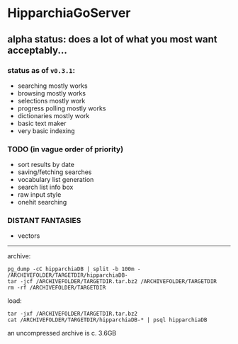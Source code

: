 # HipparchiaGoServer

## alpha status: does a lot of what you most want acceptably...

### status as of `v0.3.1`:

* searching mostly works 
* browsing mostly works
* selections mostly work 
* progress polling mostly works
* dictionaries mostly work
* basic text maker
* very basic indexing

### TODO (in vague order of priority)

* sort results by date
* saving/fetching searches
* vocabulary list generation
* search list info box
* raw input style
* onehit searching

### DISTANT FANTASIES
* vectors

---

archive:
```
pg_dump -cC hipparchiaDB | split -b 100m - /ARCHIVEFOLDER/TARGETDIR/hipparchiaDB-
tar -jcf /ARCHIVEFOLDER/TARGETDIR.tar.bz2 /ARCHIVEFOLDER/TARGETDIR
rm -rf /ARCHIVEFOLDER/TARGETDIR
```

load:
```
tar -jxf /ARCHIVEFOLDER/TARGETDIR.tar.bz2
cat /ARCHIVEFOLDER/TARGETDIR/hipparchiaDB-* | psql hipparchiaDB
```

an uncompressed archive is c. 3.6GB

